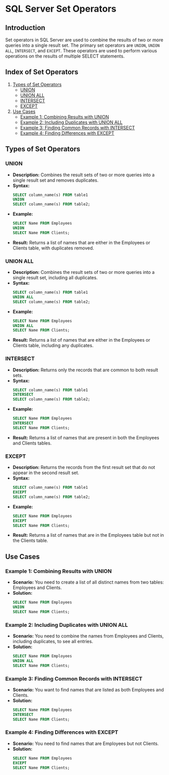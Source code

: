 # SQL Server Set Operators

## Introduction
Set operators in SQL Server are used to combine the results of two or more queries into a single result set. The primary set operators are `UNION`, `UNION ALL`, `INTERSECT`, and `EXCEPT`. These operators are used to perform various operations on the results of multiple SELECT statements.

## Index of Set Operators

1. [Types of Set Operators](#types-of-set-operators)
   - [UNION](#union)
   - [UNION ALL](#union-all)
   - [INTERSECT](#intersect)
   - [EXCEPT](#except)
2. [Use Cases](#use-cases)
   - [Example 1: Combining Results with UNION](#example-1-combining-results-with-union)
   - [Example 2: Including Duplicates with UNION ALL](#example-2-including-duplicates-with-union-all)
   - [Example 3: Finding Common Records with INTERSECT](#example-3-finding-common-records-with-intersect)
   - [Example 4: Finding Differences with EXCEPT](#example-4-finding-differences-with-except)

## Types of Set Operators

### UNION
- **Description:** Combines the result sets of two or more queries into a single result set and removes duplicates.
- **Syntax:**
    ```sql
    SELECT column_name(s) FROM table1
    UNION
    SELECT column_name(s) FROM table2;
    ```
- **Example:**
    ```sql
    SELECT Name FROM Employees
    UNION
    SELECT Name FROM Clients;
    ```
- **Result:** Returns a list of names that are either in the Employees or Clients table, with duplicates removed.

### UNION ALL
- **Description:** Combines the result sets of two or more queries into a single result set, including all duplicates.
- **Syntax:**
    ```sql
    SELECT column_name(s) FROM table1
    UNION ALL
    SELECT column_name(s) FROM table2;
    ```
- **Example:**
    ```sql
    SELECT Name FROM Employees
    UNION ALL
    SELECT Name FROM Clients;
    ```
- **Result:** Returns a list of names that are either in the Employees or Clients table, including any duplicates.

### INTERSECT
- **Description:** Returns only the records that are common to both result sets.
- **Syntax:**
    ```sql
    SELECT column_name(s) FROM table1
    INTERSECT
    SELECT column_name(s) FROM table2;
    ```
- **Example:**
    ```sql
    SELECT Name FROM Employees
    INTERSECT
    SELECT Name FROM Clients;
    ```
- **Result:** Returns a list of names that are present in both the Employees and Clients tables.

### EXCEPT
- **Description:** Returns the records from the first result set that do not appear in the second result set.
- **Syntax:**
    ```sql
    SELECT column_name(s) FROM table1
    EXCEPT
    SELECT column_name(s) FROM table2;
    ```
- **Example:**
    ```sql
    SELECT Name FROM Employees
    EXCEPT
    SELECT Name FROM Clients;
    ```
- **Result:** Returns a list of names that are in the Employees table but not in the Clients table.

## Use Cases

### Example 1: Combining Results with UNION
- **Scenario:** You need to create a list of all distinct names from two tables: Employees and Clients.
- **Solution:**
    ```sql
    SELECT Name FROM Employees
    UNION
    SELECT Name FROM Clients;
    ```

### Example 2: Including Duplicates with UNION ALL
- **Scenario:** You need to combine the names from Employees and Clients, including duplicates, to see all entries.
- **Solution:**
    ```sql
    SELECT Name FROM Employees
    UNION ALL
    SELECT Name FROM Clients;
    ```

### Example 3: Finding Common Records with INTERSECT
- **Scenario:** You want to find names that are listed as both Employees and Clients.
- **Solution:**
    ```sql
    SELECT Name FROM Employees
    INTERSECT
    SELECT Name FROM Clients;
    ```

### Example 4: Finding Differences with EXCEPT
- **Scenario:** You need to find names that are Employees but not Clients.
- **Solution:**
    ```sql
    SELECT Name FROM Employees
    EXCEPT
    SELECT Name FROM Clients;
    ```
